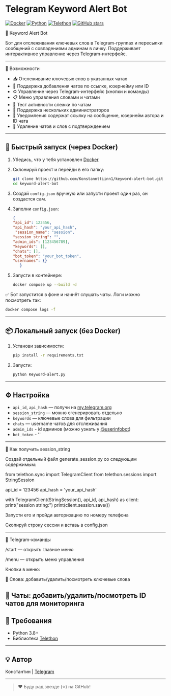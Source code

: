 # Telegram Keyword Alert Bot

[![Docker](https://img.shields.io/badge/docker-ready-blue)](https://www.docker.com/)
[![Python](https://img.shields.io/badge/python-3.8%2B-blue.svg)](https://www.python.org/)
[![Telethon](https://img.shields.io/badge/library-telethon-orange)](https://github.com/LonamiWebs/Telethon)
[![GitHub stars](https://img.shields.io/github/stars/Konstannttiinn1/keyword-alert-bot.svg?style=social)](https://github.com/Konstannttiinn1/keyword-alert-bot/stargazers)

📌 Keyword Alert Bot

Бот для отслеживания ключевых слов в Telegram-группах и пересылки сообщений с совпадениями админам в личку. Поддерживает интерактивное управление через Telegram-интерфейс.

---



🚀 Возможности

- 📥 Отслеживание ключевых слов в указанных чатах
- 🧠 Поддержка добавления чатов по ссылке, юзернейму или ID
- ⚙️ Управление через Telegram-интерфейс (кнопки и команды)
- 📋 Меню управления словами и чатами
- 🔄 Тест активности слежки по чатам
- 📡 Поддержка нескольких администраторов
- 📎 Уведомления содержат ссылку на сообщение, юзернейм автора и ID чата
- 🧼 Удаление чатов и слов с подтверждением

---

## 🚀 Быстрый запуск (через Docker)

1. Убедись, что у тебя установлен [Docker](https://docs.docker.com/get-docker/)
2. Склонируй проект и перейди в его папку:

   ```bash
   git clone https://github.com/Konstannttiinn1/keyword-alert-bot.git
   cd keyword-alert-bot
   ```

3. Создай `config.json` вручную или запусти проект один раз, он создастся сам.
4. Заполни `config.json`:
   ```json
   {
   "api_id": 123456,
   "api_hash": "your_api_hash",
    "session_name": "session",
   "session_string": "",
   "admin_ids": [123456789],
   "keywords": [],
   "chats": [],
   "bot_token": "your_bot_token",
   "usernames": {}
      }

   ```

5. Запусти в контейнере:

   ```bash
   docker compose up --build -d
   ```

✅ Бот запустится в фоне и начнёт слушать чаты. Логи можно посмотреть так:

```bash
docker compose logs -f
```

---

## 📦 Локальный запуск (без Docker)

1. Установи зависимости:
   ```bash
   pip install -r requirements.txt
   ```

2. Запусти:
   ```bash
   python Keyword-alert.py
   ```


---

## ⚙️ Настройка

- `api_id`, `api_hash` — получи на [my.telegram.org](https://my.telegram.org)
- `session_string` — можно сгенерировать отдельно
- `keywords` — ключевые слова для фильтрации
- `chats` — username чатов для отслеживания
- `admin_ids` - id админов (можно узнать у [@userinfobot](https://t.me/userinfobot))
- `bot_token` - ''

---

🧪 Как получить session_string

Создай отдельный файл generate_session.py со следующим содержимым:

from telethon.sync import TelegramClient
from telethon.sessions import StringSession

api_id = 123456
api_hash = 'your_api_hash'

with TelegramClient(StringSession(), api_id, api_hash) as client:
    print("session string:")
    print(client.session.save())

Запусти его и пройди авторизацию по номеру телефона

Скопируй строку сессии и вставь в config.json

---

📲 Telegram-команды

/start — открыть главное меню

/menu — открыть меню управления

Кнопки в меню:

🔑 Слова: добавить/удалить/посмотреть ключевые слова

💬 Чаты: добавить/удалить/посмотреть ID чатов для мониторинга
---

## 🧠 Требования

- Python 3.8+
- Библиотека [Telethon](https://github.com/LonamiWebs/Telethon)

---

## 💡 Автор

Константин | [Telegram](https://t.me/L_Konstantinn)

---

> ❤️ Буду рад звезде (⭐) на GitHub!
